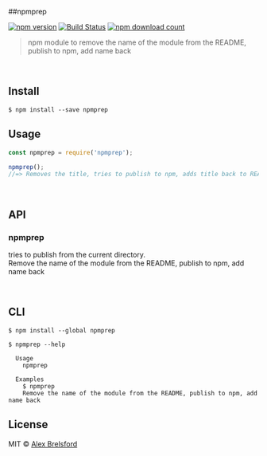 ##npmprep

[![npm version](https://img.shields.io/npm/v/npmprep.svg)](https://www.npmjs.com/package/npmprep)
[![Build Status](https://travis-ci.org/abrelsfo/npmprep.svg?branch=master)](https://travis-ci.org/abrelsfo/npmprep)
[![npm download count](http://img.shields.io/npm/dm/npmprep.svg?style=flat)](http://npmjs.org/npmprep)

> npm module to remove the name of the module from the README, publish to npm, add name back

<br>

## Install

```
$ npm install --save npmprep
```


## Usage

```js
const npmprep = require('npmprep');

npmprep();
//=> Removes the title, tries to publish to npm, adds title back to README
```

<br>

## API

### npmprep

tries to publish from the current directory.<br>
Remove the name of the module from the README, publish to npm, add name back

<br>

## CLI

```
$ npm install --global npmprep
```

```
$ npmprep --help

  Usage
    npmprep

  Examples
    $ npmprep
    Remove the name of the module from the README, publish to npm, add name back
```


## License

MIT © [Alex Brelsford](abrelsfo.github.io)
